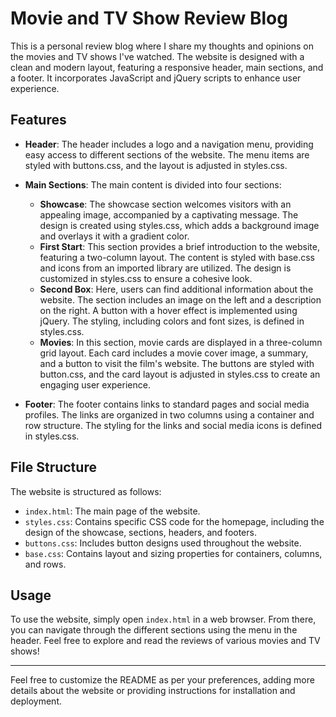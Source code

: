 # Movie and TV Show Review Blog

This is a personal review blog where I share my thoughts and opinions on the movies and TV shows I've watched. The website is designed with a clean and modern layout, featuring a responsive header, main sections, and a footer. It incorporates JavaScript and jQuery scripts to enhance user experience.

## Features

- **Header**: The header includes a logo and a navigation menu, providing easy access to different sections of the website. The menu items are styled with buttons.css, and the layout is adjusted in styles.css.

- **Main Sections**: The main content is divided into four sections:
  - **Showcase**: The showcase section welcomes visitors with an appealing image, accompanied by a captivating message. The design is created using styles.css, which adds a background image and overlays it with a gradient color.
  - **First Start**: This section provides a brief introduction to the website, featuring a two-column layout. The content is styled with base.css and icons from an imported library are utilized. The design is customized in styles.css to ensure a cohesive look.
  - **Second Box**: Here, users can find additional information about the website. The section includes an image on the left and a description on the right. A button with a hover effect is implemented using jQuery. The styling, including colors and font sizes, is defined in styles.css.
  - **Movies**: In this section, movie cards are displayed in a three-column grid layout. Each card includes a movie cover image, a summary, and a button to visit the film's website. The buttons are styled with button.css, and the card layout is adjusted in styles.css to create an engaging user experience.

- **Footer**: The footer contains links to standard pages and social media profiles. The links are organized in two columns using a container and row structure. The styling for the links and social media icons is defined in styles.css.

## File Structure

The website is structured as follows:

- `index.html`: The main page of the website.
- `styles.css`: Contains specific CSS code for the homepage, including the design of the showcase, sections, headers, and footers.
- `buttons.css`: Includes button designs used throughout the website.
- `base.css`: Contains layout and sizing properties for containers, columns, and rows.

## Usage

To use the website, simply open `index.html` in a web browser. From there, you can navigate through the different sections using the menu in the header. Feel free to explore and read the reviews of various movies and TV shows!

---

Feel free to customize the README as per your preferences, adding more details about the website or providing instructions for installation and deployment.
